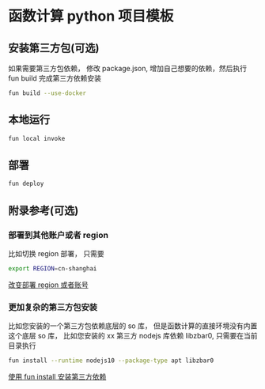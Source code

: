 # 函数计算 python 项目模板

## 安装第三方包(可选)

如果需要第三方包依赖， 修改 package.json, 增加自己想要的依赖，然后执行 fun build 完成第三方依赖安装

```bash
fun build --use-docker
```

## 本地运行

```bash
fun local invoke
```

## 部署

```bash
fun deploy
```

## 附录参考(可选)

### 部署到其他账户或者 region

比如切换 region 部署， 只需要

```bash
export REGION=cn-shanghai
```

[改变部署 region 或者账号](https://help.aliyun.com/document_detail/146702.html#section-o23-iw0-hfk)

### 更加复杂的第三方包安装

比如您安装的一个第三方包依赖底层的 so 库， 但是函数计算的直接环境没有内置这个底层 so 库， 比如您安装的 xx 第三方 nodejs 库依赖 libzbar0, 只需要在当前目录执行

```bash
fun install --runtime nodejs10 --package-type apt libzbar0
```

[使用 fun install 安装第三方依赖](https://help.aliyun.com/document_detail/146967.html)
